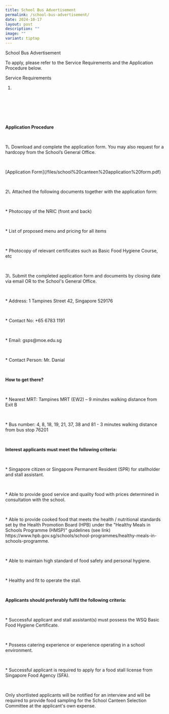 ```yaml
---
title: School Bus Advertisement
permalink: /school-bus-advertisement/
date: 2024-10-17
layout: post
description: ""
image: ""
variant: tiptap
---
```

<p>School Bus Advertisement</p>
<p></p>
<p>To apply, please refer to the Service Requirements and the Application
Procedure below.</p>
<p></p>
<p>Service Requirements</p>
<p></p>
<ol data-tight="true" class="tight">
<li>
<p></p>
</li>
</ol>
<p>&nbsp;</p>
<p>&nbsp;</p>
<p>&nbsp;</p>
<p><strong>Application Procedure</strong>
</p>
<p>&nbsp;</p>
<p>1\. Download and complete the application form. You may also request for
a hardcopy from the School’s General Office.</p>
<p>&nbsp;</p>
<p>[Application Form](/files/school%20canteen%20application%20form.pdf)</p>
<p>&nbsp;</p>
<p>2\. Attached the following documents together with the application form:</p>
<p>&nbsp;</p>
<p>* Photocopy of the NRIC (front and back)</p>
<p>&nbsp;</p>
<p>* List of proposed menu and pricing for all items</p>
<p>&nbsp;</p>
<p>* Photocopy of relevant certificates such as Basic Food Hygiene Course,
etc</p>
<p>&nbsp;</p>
<p>3\. Submit the completed application form and documents by closing date
via email OR to the School's General Office.</p>
<p>&nbsp;</p>
<p>* Address: 1 Tampines Street 42, Singapore 529176</p>
<p>&nbsp;</p>
<p>* Contact No: +65 6783 1191</p>
<p>&nbsp;</p>
<p>* Email: <a rel="noopener noreferrer nofollow" target="_blank">gsps@moe.edu.sg</a>
</p>
<p>&nbsp;</p>
<p>* Contact Person: Mr. Danial</p>
<p>&nbsp;</p>
<p><strong>How to get there?</strong>
</p>
<p>&nbsp;</p>
<p>* Nearest MRT: Tampines MRT (EW2) – 9 minutes walking distance from Exit
B</p>
<p>&nbsp;</p>
<p>* Bus number: 4, 8, 18, 19, 21, 37, 38 and 81 - 3 minutes walking distance
from bus stop 76201</p>
<p>&nbsp;</p>
<p><strong>Interest applicants must meet the following criteria:</strong>
</p>
<p>&nbsp;</p>
<p>* Singapore citizen or Singapore Permanent Resident (SPR) for stallholder
and stall assistant.</p>
<p>&nbsp;</p>
<p>* Able to provide good service and quality food with prices determined
in consultation with the school.</p>
<p>&nbsp;</p>
<p>* Able to provide cooked food that meets the health / nutritional standards
set by the Health Promotion Board (HPB) under the "Healthy Meals in Schools
Programme (HMSP)" guidelines (see link) <a rel="noopener noreferrer nofollow" target="_blank">https://www.hpb.gov.sg/schools/school-programmes/healthy-meals-in-schools-programme</a>.</p>
<p>&nbsp;</p>
<p>* Able to maintain high standard of food safety and personal hygiene.</p>
<p>&nbsp;</p>
<p>* Healthy and fit to operate the stall.</p>
<p>&nbsp;</p>
<p><strong>Applicants should preferably fulfil the following criteria:</strong>
</p>
<p>&nbsp;</p>
<p>* Successful applicant and stall assistant(s) must possess the WSQ Basic
Food Hygiene Certificate.</p>
<p>&nbsp;</p>
<p>* Possess catering experience or experience operating in a school environment.</p>
<p>&nbsp;</p>
<p>* Successful applicant is required to apply for a food stall license from
Singapore Food Agency (SFA).</p>
<p>&nbsp;</p>
<p>Only shortlisted applicants will be notified for an interview and will
be required to provide food sampling for the School Canteen Selection Committee
at the applicant's own expense.</p>